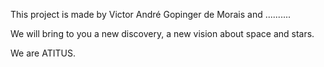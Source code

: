 This project is made by Victor André Gopinger de Morais and ..........

We will bring to you a new discovery, a new vision about space and stars.

We are ATITUS.


